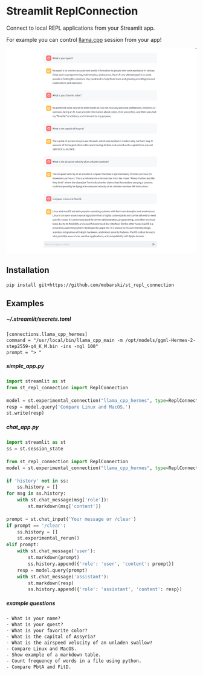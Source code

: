 # Streamlit ReplConnection

Connect to local REPL applications from your Streamlit app.

For example you can control [llama.cpp](https://github.com/ggerganov/llama.cpp) session from your app!



![screenshot](static/screenshot1.png)



## Installation

```
pip install git+https://github.com/mobarski/st_repl_connection
```



## Examples



##### ~/.streamlit/secrets.toml

```
[connections.llama_cpp_hermes]
command = "/usr/local/bin/llama_cpp_main -m /opt/models/ggml-Hermes-2-step2559-q4_K_M.bin -ins -ngl 100"
prompt = "> "
```



##### simple_app.py

```python
import streamlit as st
from st_repl_connection import ReplConnection

model = st.experimental_connection("llama_cpp_hermes", type=ReplConnection)
resp = model.query('Compare Linux and MacOS.')
st.write(resp)
```



##### chat_app.py

```python
import streamlit as st
ss = st.session_state

from st_repl_connection import ReplConnection
model = st.experimental_connection("llama_cpp_hermes", type=ReplConnection)

if 'history' not in ss:
    ss.history = []
for msg in ss.history:
    with st.chat_message(msg['role']):
        st.markdown(msg['content'])
    
prompt = st.chat_input('Your message or /clear')
if prompt == '/clear':
    ss.history = []
    st.experimental_rerun()
elif prompt:
    with st.chat_message('user'):
        st.markdown(prompt)
        ss.history.append({'role': 'user', 'content': prompt})
    resp = model.query(prompt)
    with st.chat_message('assistant'):
        st.markdown(resp)
        ss.history.append({'role': 'assistant', 'content': resp})
```

##### example questions

```
- What is your name?
- What is your quest?
- What is your favorite color?
- What is the capital of Assyria?
- What is the airspeed velocity of an unladen swallow?
- Compare Linux and MacOS.
- Show example of a markdown table.
- Count frequency of words in a file using python.
- Compare PbtA and FitD.
```

